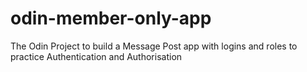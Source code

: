 # odin-member-only-app
The Odin Project to build a Message Post app with logins and roles to practice Authentication and Authorisation
